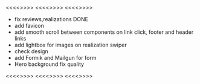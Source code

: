 <<<<<TODO>>>>>
<<<<<TODO>>>>>
<<<<<TODO>>>>>

- fix reviews,realizations DONE
- add favicon
- add smooth scroll between components on link click, footer and header links
- add lightbox for images on realization swiper
- check design
- add Formik and Mailgun for form
- Hero background fix quality

<<<<<TODO>>>>>
<<<<<TODO>>>>>
<<<<<TODO>>>>>